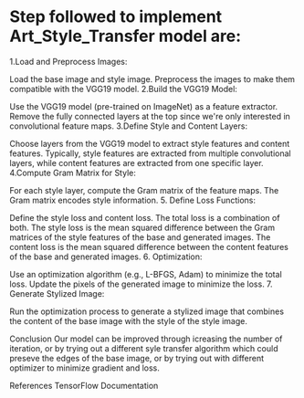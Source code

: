 
# Step followed to implement Art_Style_Transfer model are:
1.Load and Preprocess Images:

Load the base image and style image.
Preprocess the images to make them compatible with the VGG19 model.
2.Build the VGG19 Model:

Use the VGG19 model (pre-trained on ImageNet) as a feature extractor.
Remove the fully connected layers at the top since we're only interested in convolutional feature maps.
3.Define Style and Content Layers:

Choose layers from the VGG19 model to extract style features and content features.
Typically, style features are extracted from multiple convolutional layers, while content features are extracted from one specific layer.
4.Compute Gram Matrix for Style:

For each style layer, compute the Gram matrix of the feature maps. The Gram matrix encodes style information.
5. Define Loss Functions:

Define the style loss and content loss. The total loss is a combination of both.
The style loss is the mean squared difference between the Gram matrices of the style features of the base and generated images.
The content loss is the mean squared difference between the content features of the base and generated images.
6. Optimization:

Use an optimization algorithm (e.g., L-BFGS, Adam) to minimize the total loss.
Update the pixels of the generated image to minimize the loss.
7. Generate Stylized Image:

Run the optimization process to generate a stylized image that combines the content of the base image with the style of the style image.

Conclusion
Our model can be improved through icreasing the number of iteration, or by trying out a different syle transfer algorithm which could preseve the edges of the base image, or by trying out with different optimizer to minimize gradient and loss.

References
TensorFlow Documentation
